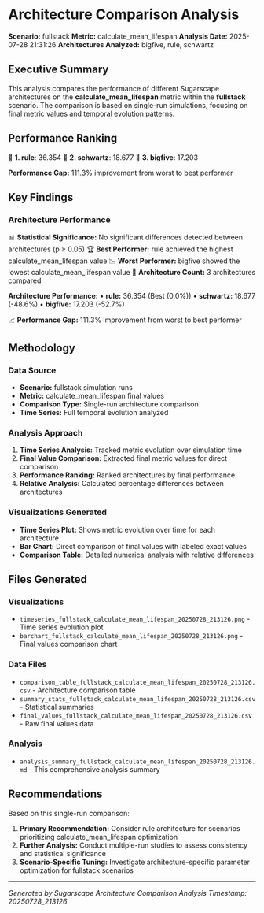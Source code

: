 # Architecture Comparison Analysis

**Scenario:** fullstack
**Metric:** calculate_mean_lifespan
**Analysis Date:** 2025-07-28 21:31:26
**Architectures Analyzed:** bigfive, rule, schwartz

## Executive Summary

This analysis compares the performance of different Sugarscape architectures on the **calculate_mean_lifespan** metric within the **fullstack** scenario. The comparison is based on single-run simulations, focusing on final metric values and temporal evolution patterns.

## Performance Ranking

🥇 **1. rule**: 36.354
🥈 **2. schwartz**: 18.677
🥉 **3. bigfive**: 17.203

**Performance Gap:** 111.3% improvement from worst to best performer

## Key Findings

### Architecture Performance
📊 **Statistical Significance:** No significant differences detected between architectures (p ≥ 0.05)
🏆 **Best Performer:** rule achieved the highest calculate_mean_lifespan value
📉 **Worst Performer:** bigfive showed the lowest calculate_mean_lifespan value
🔢 **Architecture Count:** 3 architectures compared

**Architecture Performance:**
• **rule:** 36.354 (Best (0.0%))
• **schwartz:** 18.677 (-48.6%)
• **bigfive:** 17.203 (-52.7%)

📈 **Performance Gap:** 111.3% improvement from worst to best performer

## Methodology

### Data Source
- **Scenario:** fullstack simulation runs
- **Metric:** calculate_mean_lifespan final values
- **Comparison Type:** Single-run architecture comparison
- **Time Series:** Full temporal evolution analyzed

### Analysis Approach
1. **Time Series Analysis:** Tracked metric evolution over simulation time
2. **Final Value Comparison:** Extracted final metric values for direct comparison
3. **Performance Ranking:** Ranked architectures by final performance
4. **Relative Analysis:** Calculated percentage differences between architectures

### Visualizations Generated
- **Time Series Plot:** Shows metric evolution over time for each architecture
- **Bar Chart:** Direct comparison of final values with labeled exact values
- **Comparison Table:** Detailed numerical analysis with relative differences

## Files Generated

### Visualizations
- `timeseries_fullstack_calculate_mean_lifespan_20250728_213126.png` - Time series evolution plot
- `barchart_fullstack_calculate_mean_lifespan_20250728_213126.png` - Final values comparison chart

### Data Files
- `comparison_table_fullstack_calculate_mean_lifespan_20250728_213126.csv` - Architecture comparison table
- `summary_stats_fullstack_calculate_mean_lifespan_20250728_213126.csv` - Statistical summaries
- `final_values_fullstack_calculate_mean_lifespan_20250728_213126.csv` - Raw final values data

### Analysis
- `analysis_summary_fullstack_calculate_mean_lifespan_20250728_213126.md` - This comprehensive analysis summary

## Recommendations

Based on this single-run comparison:
1. **Primary Recommendation:** Consider rule architecture for scenarios prioritizing calculate_mean_lifespan optimization
2. **Further Analysis:** Conduct multiple-run studies to assess consistency and statistical significance
3. **Scenario-Specific Tuning:** Investigate architecture-specific parameter optimization for fullstack scenarios


---
*Generated by Sugarscape Architecture Comparison Analysis*
*Timestamp: 20250728_213126*
